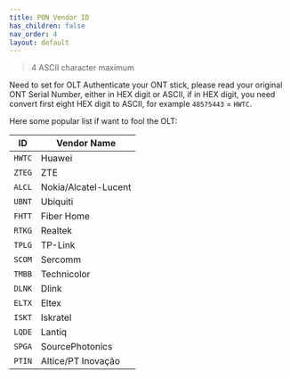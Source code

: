 ```yaml
---
title: PON Vendor ID
has_children: false
nav_order: 4
layout: default
---
```


> 4 ASCII character maximum

Need to set for OLT Authenticate your ONT stick, please read your original ONT Serial Number, either in HEX digit or ASCII, if in HEX digit, you need convert first eight HEX digit to ASCII, for example `48575443` = `HWTC`.

Here some popular list if want to fool the OLT:


| ID     | Vendor Name          |
| ------ | -------------------- |
| `HWTC` | Huawei               |
| `ZTEG` | ZTE                  |
| `ALCL` | Nokia/Alcatel-Lucent |
| `UBNT` | Ubiquiti             |
| `FHTT` | Fiber Home           |
| `RTKG` | Realtek              |
| `TPLG` | TP-Link              |
| `SCOM` | Sercomm              |
| `TMBB` | Technicolor          |
| `DLNK` | Dlink                |
| `ELTX` | Eltex                |
| `ISKT` | Iskratel             |
| `LQDE` | Lantiq               |
| `SPGA` | SourcePhotonics      |
| `PTIN` | Altice/PT Inovação   |
